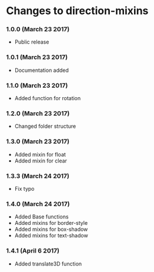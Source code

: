 # Changes to direction-mixins

### 1.0.0 (March 23 2017)

* Public release

### 1.0.1 (March 23 2017)

* Documentation added

### 1.1.0 (March 23 2017)

* Added function for rotation

### 1.2.0 (March 23 2017)

* Changed folder structure

### 1.3.0 (March 23 2017)

* Added mixin for float
* Added mixin for clear

### 1.3.3 (March 24 2017)

* Fix typo

### 1.4.0 (March 24 2017)

* Added Base functions
* Added mixins for border-style
* Added mixins for box-shadow
* Added mixins for text-shadow

### 1.4.1 (April 6 2017)

* Added translate3D function
